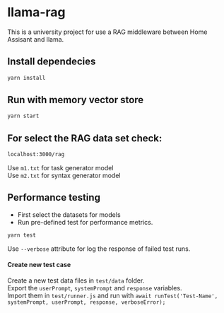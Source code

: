 # llama-rag
This is a university project for use a RAG middleware between Home Assisant and llama.

## Install dependecies
```sh
yarn install
```

## Run with memory vector store
```sh
yarn start
```

## For select the RAG data set check:
```sh
localhost:3000/rag
```

Use `m1.txt` for task generator model\
Use `m2.txt` for syntax generator model

## Performance testing

* First select the datasets for models
* Run pre-defined test for performance metrics.

```sh
yarn test
```

Use `--verbose` attribute for log the response of failed test runs.

#### Create new test case

Create a new test data files in `test/data` folder. \
Export the `userPrompt`, `systemPrompt` and `response` variables.\
Import them in `test/runner.js` and run with `await runTest('Test-Name', systemPrompt, userPrompt, response, verboseError);` 





